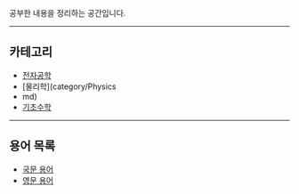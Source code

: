 공부한 내용을 정리하는 공간입니다.

---

## 카테고리
- [전자공학](category/ElectricalEngineering.md)
- [물리학](category/Physics
- md)
- [기초수학](category/BasicMathematics.md)

---

## 용어 목록
- [국문 용어](./terminology/KIndex.md)
- [영문 용어](./terminology/EIndex.md)
